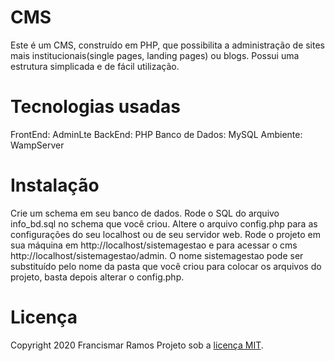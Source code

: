 # CMS
Este é um CMS, construído em PHP, que possibilita a administração de sites mais institucionais(single pages, landing pages) ou blogs. Possui uma estrutura simplicada e de fácil utilização.

# Tecnologias usadas
FrontEnd: AdminLte
BackEnd: PHP
Banco de Dados: MySQL
Ambiente: WampServer

# Instalação
Crie um schema em seu banco de dados.
Rode o SQL do arquivo info_bd.sql no schema que você criou.
Altere o arquivo config.php para as configurações do seu localhost ou de seu servidor web.
Rode o projeto em sua máquina em http://localhost/sistemagestao e para acessar o cms http://localhost/sistemagestao/admin.
O nome sistemagestao pode ser substituído pelo nome da pasta que você criou para colocar os arquivos do projeto, basta depois alterar o config.php.

# Licença
Copyright 2020 Francismar Ramos
Projeto sob a [licença MIT](https://opensource.org/licenses/MIT).